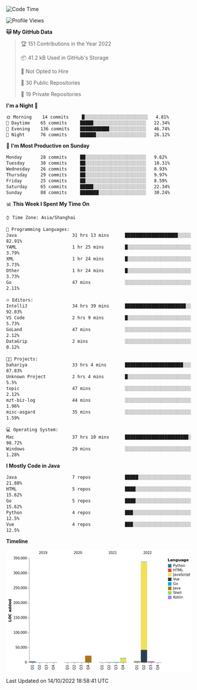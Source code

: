 <!--START_SECTION:waka-->
![Code Time](http://img.shields.io/badge/Code%20Time-1%2C269%20hrs%2059%20mins-blue)

![Profile Views](http://img.shields.io/badge/Profile%20Views-0-blue)

**🐱 My GitHub Data** 

> 🏆 151 Contributions in the Year 2022
 > 
> 📦 41.2 kB Used in GitHub's Storage 
 > 
> 🚫 Not Opted to Hire
 > 
> 📜 30 Public Repositories 
 > 
> 🔑 19 Private Repositories  
 > 
**I'm a Night 🦉** 

```text
🌞 Morning    14 commits     █░░░░░░░░░░░░░░░░░░░░░░░░   4.81% 
🌆 Daytime    65 commits     █████░░░░░░░░░░░░░░░░░░░░   22.34% 
🌃 Evening    136 commits    ███████████░░░░░░░░░░░░░░   46.74% 
🌙 Night      76 commits     ██████░░░░░░░░░░░░░░░░░░░   26.12%

```
📅 **I'm Most Productive on Sunday** 

```text
Monday       28 commits     ██░░░░░░░░░░░░░░░░░░░░░░░   9.62% 
Tuesday      30 commits     ██░░░░░░░░░░░░░░░░░░░░░░░   10.31% 
Wednesday    26 commits     ██░░░░░░░░░░░░░░░░░░░░░░░   8.93% 
Thursday     29 commits     ██░░░░░░░░░░░░░░░░░░░░░░░   9.97% 
Friday       25 commits     ██░░░░░░░░░░░░░░░░░░░░░░░   8.59% 
Saturday     65 commits     █████░░░░░░░░░░░░░░░░░░░░   22.34% 
Sunday       88 commits     ███████░░░░░░░░░░░░░░░░░░   30.24%

```


📊 **This Week I Spent My Time On** 

```text
⌚︎ Time Zone: Asia/Shanghai

💬 Programming Languages: 
Java                     31 hrs 13 mins      ████████████████████░░░░░   82.91% 
YAML                     1 hr 25 mins        █░░░░░░░░░░░░░░░░░░░░░░░░   3.79% 
XML                      1 hr 24 mins        █░░░░░░░░░░░░░░░░░░░░░░░░   3.73% 
Other                    1 hr 24 mins        █░░░░░░░░░░░░░░░░░░░░░░░░   3.73% 
Go                       47 mins             ░░░░░░░░░░░░░░░░░░░░░░░░░   2.11%

🔥 Editors: 
IntelliJ                 34 hrs 39 mins      ███████████████████████░░   92.03% 
VS Code                  2 hrs 9 mins        █░░░░░░░░░░░░░░░░░░░░░░░░   5.73% 
GoLand                   47 mins             ░░░░░░░░░░░░░░░░░░░░░░░░░   2.12% 
DataGrip                 2 mins              ░░░░░░░░░░░░░░░░░░░░░░░░░   0.12%

🐱‍💻 Projects: 
bahariya                 33 hrs 4 mins       ██████████████████████░░░   87.83% 
Unknown Project          2 hrs 4 mins        █░░░░░░░░░░░░░░░░░░░░░░░░   5.5% 
topic                    47 mins             ░░░░░░░░░░░░░░░░░░░░░░░░░   2.12% 
mzt-biz-log              44 mins             ░░░░░░░░░░░░░░░░░░░░░░░░░   1.96% 
misc-asgard              35 mins             ░░░░░░░░░░░░░░░░░░░░░░░░░   1.59%

💻 Operating System: 
Mac                      37 hrs 10 mins      ████████████████████████░   98.72% 
Windows                  29 mins             ░░░░░░░░░░░░░░░░░░░░░░░░░   1.28%

```

**I Mostly Code in Java** 

```text
Java                     7 repos             █████░░░░░░░░░░░░░░░░░░░░   21.88% 
HTML                     5 repos             ████░░░░░░░░░░░░░░░░░░░░░   15.62% 
Go                       5 repos             ████░░░░░░░░░░░░░░░░░░░░░   15.62% 
Python                   4 repos             ███░░░░░░░░░░░░░░░░░░░░░░   12.5% 
Vue                      4 repos             ███░░░░░░░░░░░░░░░░░░░░░░   12.5%

```


**Timeline**

![Chart not found](https://raw.githubusercontent.com/youtiaoguagua/youtiaoguagua/master/charts/bar_graph.png) 


 Last Updated on 14/10/2022 18:58:41 UTC
<!--END_SECTION:waka-->